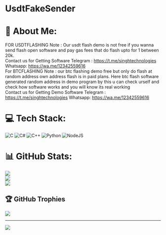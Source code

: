 # UsdtFakeSender
# 💫 About Me:
FOR USDTFLASHING Note : Our usdt flash demo is not free if you wanna send flash open software and pay gas fees that do flash upto for 1 between 20k.<br>Contact us for Getting Software  Telegram : https://t.me/singhtechnologies<br>
Whatsapp: https://wa.me/12342559616<br>
For BTCFLASHING Note : our btc flashing demo free but only do flash at random address own address flash is in paid plans. Here btc flash software generated random address in demo program by this u can check urself and check how software works and you will know its real working<br>Contact us for Getting Demo Software Telegram : https://t.me/singhtechnologies
Whatsapp: https://wa.me/12342559616<br>

# 💻 Tech Stack:
![C](https://img.shields.io/badge/c-%2300599C.svg?style=for-the-badge&logo=c&logoColor=white) ![C#](https://img.shields.io/badge/c%23-%23239120.svg?style=for-the-badge&logo=csharp&logoColor=white) ![C++](https://img.shields.io/badge/c++-%2300599C.svg?style=for-the-badge&logo=c%2B%2B&logoColor=white) ![Python](https://img.shields.io/badge/python-3670A0?style=for-the-badge&logo=python&logoColor=ffdd54) ![NodeJS](https://img.shields.io/badge/node.js-6DA55F?style=for-the-badge&logo=node.js&logoColor=white)
# 📊 GitHub Stats:
![](https://github-readme-stats.vercel.app/api?username=BtcFakeSending&theme=dark&hide_border=false&include_all_commits=false&count_private=false)<br/>
![](https://github-readme-streak-stats.herokuapp.com/?user=BtcFakeSending&theme=dark&hide_border=false)<br/>
![](https://github-readme-stats.vercel.app/api/top-langs/?username=BtcFakeSending&theme=dark&hide_border=false&include_all_commits=false&count_private=false&layout=compact)

## 🏆 GitHub Trophies
![](https://github-profile-trophy.vercel.app/?username=BtcFakeSending&theme=radical&no-frame=false&no-bg=true&margin-w=4)

---
[![](https://visitcount.itsvg.in/api?id=BtcFakeSending&icon=0&color=0)](https://visitcount.itsvg.in)

<!-- Proudly created with GPRM ( https://gprm.itsvg.in ) -->
